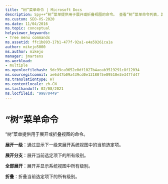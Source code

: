 ```yaml
---
title: “树”菜单命令 | Microsoft Docs
description: Spy++“树”菜单提供用于展开或折叠视图的命令。 查看“树”菜单命令列表，其中包含每个命令的简短说明。
ms.custom: SEO-VS-2020
ms.date: 11/04/2016
ms.topic: conceptual
helpviewer_keywords:
- Tree menu commands
ms.assetid: ffc1b893-17b1-477f-92a1-e4a59261ca1a
author: mikejo5000
ms.author: mikejo
manager: jmartens
ms.workload:
- multiple
ms.openlocfilehash: 9dc99ca9652e0df1027b4aeab3519291c8f12034
ms.sourcegitcommit: ae6d47b09a439cd0e13180f5e89510e3e347fd47
ms.translationtype: HT
ms.contentlocale: zh-CN
ms.lasthandoff: 02/08/2021
ms.locfileid: "99870449"
---
```

# <a name="tree-menu-commands"></a>“树”菜单命令
“树”菜单提供用于展开或折叠视图的命令。

 **展开一级**：通过显示下一级来展开系统视图中的当前选定项。

 **展开分支**：展开当前选定项下的所有级别。

 **全部展开**：展开并显示系统视图中所有级别。

 **折叠**：折叠当前选定项下的所有级别。

